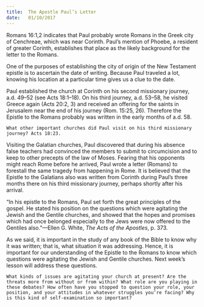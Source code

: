 ```yaml
---
title:  The Apostle Paul’s Letter
date:   01/10/2017
---
```


Romans 16:1,2 indicates that Paul probably wrote Romans in the Greek city of Cenchreae, which was near Corinth. Paul’s mention of Phoebe, a resident of greater Corinth, establishes that place as the likely background for the letter to the Romans.

One of the purposes of establishing the city of origin of the New Testament epistle is to ascertain the date of writing. Because Paul traveled a lot, knowing his location at a particular time gives us a clue to the date.

Paul established the church at Corinth on his second missionary journey, a.d. 49–52 (see Acts 18:1–18). On his third journey, a.d. 53–58, he visited Greece again (Acts 20:2, 3) and received an offering for the saints in Jerusalem near the end of his journey (Rom. 15:25, 26). Therefore the Epistle to the Romans probably was written in the early months of a.d. 58.

`What other important churches did Paul visit on his third missionary journey? Acts 18:23.`

Visiting the Galatian churches, Paul discovered that during his absence false teachers had convinced the members to submit to circumcision and to keep to other precepts of the law of Moses. Fearing that his opponents might reach Rome before he arrived, Paul wrote a letter (Romans) to forestall the same tragedy from happening in Rome. It is believed that the Epistle to the Galatians also was written from Corinth during Paul’s three months there on his third missionary journey, perhaps shortly after his arrival.

“In his epistle to the Romans, Paul set forth the great principles of the gospel. He stated his position on the questions which were agitating the Jewish and the Gentile churches, and showed that the hopes and promises which had once belonged especially to the Jews were now offered to the Gentiles also.”—Ellen G. White, *The Acts of the Apostles*, p. 373.

As we said, it is important in the study of any book of the Bible to know why it was written; that is, what situation it was addressing. Hence, it is important for our understanding of the Epistle to the Romans to know which questions were agitating the Jewish and Gentile churches. Next week’s lesson will address these questions.

`What kinds of issues are agitating your church at present? Are the threats more from without or from within? What role are you playing in these debates? How often have you stopped to question your role, your position, and your attitudes in whatever struggles you’re facing? Why is this kind of self-examination so important?`
